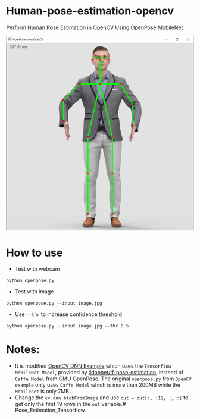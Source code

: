 # Human-pose-estimation-opencv
Perform Human Pose Estimation in OpenCV Using OpenPose MobileNet

![OpenCV Using OpenPose MobileNet](output.JPG)


# How to use

- Test with webcam

```
python openpose.py
```

- Test with image
```
python openpose.py --input image.jpg
```

- Use `--thr` to increase confidence threshold

```
python openpose.py --input image.jpg --thr 0.5
```

# Notes:
- It is modified [OpenCV DNN Example](https://github.com/opencv/opencv/blob/master/samples/dnn/openpose.py) which uses the `Tensorflow MobileNet Model`, provided by [ildoonet/tf-pose-estimation](https://github.com/ildoonet/tf-pose-estimation/tree/master/models/graph/mobilenet_thin), instead of `Caffe Model` from CMU OpenPose. The original `openpose.py` from `OpenCV example` only uses `Caffe Model` which is more than 200MB while the `Mobilenet` is only 7MB.
- Change the `cv.dnn.blobFromImage` and use `out = out[:, :19, :, :]` to get only the first 19 rows in the `out` variable.# Pose_Estimation_Tensorflow
